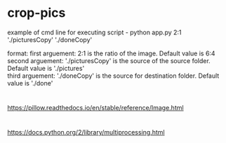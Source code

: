 # crop-pics

example of cmd line for executing script - python app.py 2:1 './picturesCopy' './doneCopy'

format:
first arguement: 2:1 is the ratio of the image. Default value is 6:4<br />
second arguement: './picturesCopy' is the source of the source folder. Default value is './pictures'<br />
third arguement: './doneCopy' is the source for destination folder. Default value is './done'
#
https://pillow.readthedocs.io/en/stable/reference/Image.html
#
https://docs.python.org/2/library/multiprocessing.html
